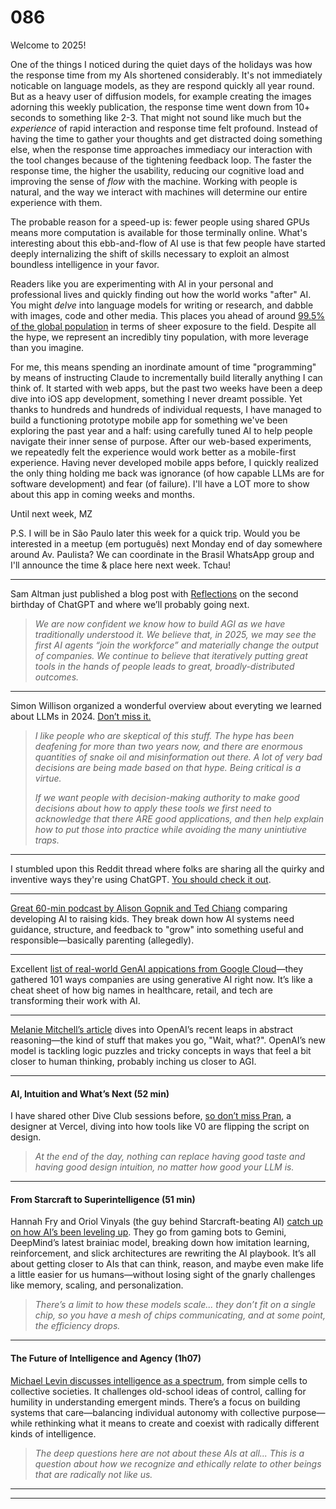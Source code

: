 # 086

Welcome to 2025\!

One of the things I noticed during the quiet days of the holidays was how the response time from my AIs shortened considerably. It's not immediately noticable on language models, as they are respond quickly all year round. But as a heavy user of diffusion models, for example creating the images adorning this weekly publication, the response time went down from 10+ seconds to something like 2-3. That might not sound like much but the _experience_ of rapid interaction and response time felt profound. Instead of having the time to gather your thoughts and get distracted doing something else, when the response time approaches immediacy our interaction with the tool changes because of the tightening feedback loop. The faster the response time, the higher the usability, reducing our cognitive load and improving the sense of _flow_ with the machine. Working with people is natural, and the way we interact with machines will determine our entire experience with them.

The probable reason for a speed-up is: fewer people using shared GPUs means more computation is available for those terminally online. What's interesting about this ebb-and-flow of AI use is that few people have started deeply internalizing the shift of skills necessary to exploit an almost boundless intelligence in your favor.

Readers like you are experimenting with AI in your personal and professional lives and quickly finding out how the world works "after" AI. You might _delve_ into language models for writing or research, and dabble with images, code and other media. This places you ahead of around [99.5% of the global population](https://chatgpt.com/share/e/677ba862-8360-8006-be4b-0414ae21eb14) in terms of sheer exposure to the field. Despite all the hype, we represent an incredibly tiny population, with more leverage than you imagine.

For me, this means spending an inordinate amount of time "programming" by means of instructing Claude to incrementally build literally anything I can think of. It started with web apps, but the past two weeks have been a deep dive into iOS app development, something I never dreamt possible. Yet thanks to hundreds and hundreds of individual requests, I have managed to build a functioning prototype mobile app for something we've been exploring the past year and a half: using carefully tuned AI to help people navigate their inner sense of purpose. After our web-based experiments, we repeatedly felt the experience would work better as a mobile-first experience. Having never developed mobile apps before, I quickly realized the only thing holding me back was ignorance \(of how capable LLMs are for software development\) and fear \(of failure\). I'll have a LOT more to show about this app in coming weeks and months.

Until next week,
MZ

P.S. I will be in São Paulo later this week for a quick trip. Would you be interested in a meetup \(em português\) next Monday end of day somewhere around Av. Paulista? We can coordinate in the Brasil WhatsApp group and I'll announce the time & place here next week. Tchau\!

* * *

Sam Altman just published a blog post with [Reflections](https://blog.samaltman.com/reflections) on the second birthday of ChatGPT and where we’ll probably going next.

> _We are now confident we know how to build AGI as we have traditionally understood it. We believe that, in 2025, we may see the first AI agents “join the workforce” and materially change the output of companies. We continue to believe that iteratively putting great tools in the hands of people leads to great, broadly-distributed outcomes._

* * *

Simon Willison organized a wonderful overview about everyting we learned about LLMs in 2024. [Don’t miss it.](https://simonwillison.net/2024/Dec/31/llms-in-2024/)

> _I like people who are skeptical of this stuff. The hype has been deafening for more than two years now, and there are enormous quantities of snake oil and misinformation out there. A lot of very bad decisions are being made based on that hype. Being critical is a virtue._
>
> _If we want people with decision-making authority to make good decisions about how to apply these tools we first need to acknowledge that there ARE good applications, and then help explain how to put those into practice while avoiding the many unintiutive traps._

* * *

I stumbled upon this Reddit thread where folks are sharing all the quirky and inventive ways they're using ChatGPT. [You should check it out](https://www.reddit.com/r/ChatGPT/comments/1hsoeec/what_unique_ways_are_you_using_chatgpt/).

* * *

[Great 60-min podcast by Alison Gopnik and Ted Chiang](https://www.publicbooks.org/developing-ai-like-raising-kids/) comparing developing AI to raising kids. They break down how AI systems need guidance, structure, and feedback to "grow" into something useful and responsible—basically parenting \(allegedly\).

* * *

Excellent [list of real-world GenAI appications from Google Cloud](https://cloud.google.com/transform/101-real-world-generative-ai-use-cases-from-industry-leaders)—they gathered 101 ways companies are using generative AI right now. It’s like a cheat sheet of how big names in healthcare, retail, and tech are transforming their work with AI.

* * *

[Melanie Mitchell’s article](https://aiguide.substack.com/p/did-openai-just-solve-abstract-reasoning?triedRedirect=true) dives into OpenAI’s recent leaps in abstract reasoning—the kind of stuff that makes you go, "Wait, what?". OpenAI’s new model is tackling logic puzzles and tricky concepts in ways that feel a bit closer to human thinking, probably inching us closer to AGI.

* * *

#### AI, Intuition and What’s Next \(52 min\)

I have shared other Dive Club sessions before, [so don’t miss Pran](https://www.youtube.com/watch?v=ggZZ9OH37js), a designer at Vercel, diving into how tools like V0 are flipping the script on design.

> _At the end of the day, nothing can replace having good taste and having good design intuition, no matter how good your LLM is._

* * *

#### From Starcraft to Superintelligence \(51 min\)

Hannah Fry and Oriol Vinyals \(the guy behind Starcraft-beating AI\) [catch up on how AI’s been leveling up](https://www.youtube.com/watch?v=78mEYaztGaw). They go from gaming bots to Gemini, DeepMind’s latest brainiac model, breaking down how imitation learning, reinforcement, and slick architectures are rewriting the AI playbook. It’s all about getting closer to AIs that can think, reason, and maybe even make life a little easier for us humans—without losing sight of the gnarly challenges like memory, scaling, and personalization.

> _There’s a limit to how these models scale... they don’t fit on a single chip, so you have a mesh of chips communicating, and at some point, the efficiency drops._

* * *

#### The Future of Intelligence and Agency \(1h07\)

[Michael Levin discusses intelligence as a spectrum](https://www.youtube.com/watch?v=aFEk9GelWEg), from simple cells to collective societies. It challenges old-school ideas of control, calling for humility in understanding emergent minds. There’s a focus on building systems that care—balancing individual autonomy with collective purpose—while rethinking what it means to create and coexist with radically different kinds of intelligence.

> _The deep questions here are not about these AIs at all... This is a question about how we recognize and ethically relate to other beings that are radically not like us._

* * *

* * *